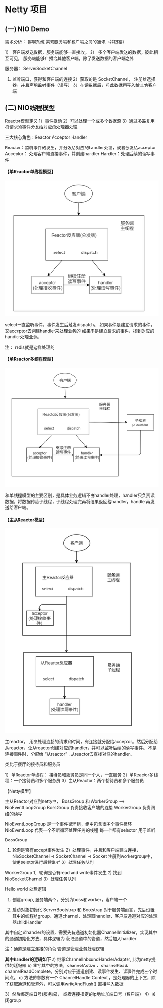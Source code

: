 # Netty 项目



## (一) NIO Demo

需求分析： 群聊系统
    实现服务端和客户端之间的通讯（非阻塞）

1） 客户端发送数据，服务端能够一直接收。
2） 多个客户端发送的数据，彼此相互可见。
            服务端能够广播给其他客户端，除了发送数据的客户端之外



服务器： ServerSocketChannel
1)   监听端口，获得和客户端的连接
2）获取的是 SocketChannel， 注册给选择器，并且声明监听事件（读写）
3）在读数据后，将此数据再写入给其他客户端



## (二) NIO线程模型

Reactor模型定义
1）事件驱动
2）可以处理一个或多个数据源
3）通过多路复用将请求的事件分发给对应的处理器处理

三大核心角色：Reactor  Acceptor  Handler

Reactor：监听事件的发生，并分发给对应的handler处理，或者分发给acceptor
Acceptor： 处理客户端连接事件，并创建handler
Handler：处理后续的读写事件

#### 【单Reactor单线程模型】

![image-20200421221449208](images/image-20200421221449208.png)

select一直监听事件，事件发生后触发dispatch。
如果事件是建立请求的事件，又acceptor去创建handler来处理业务的
如果不是建立请求的事件，找到对应的handler处理业务。

注： redis就是这样处理的

#### 【单Reactor多线程模型】

<img src="images/image-20200421214503715.png" alt="image-20200421214503715" style="zoom:80%;" />

和单线程模型的主要区别，是具体业务逻辑不由handler处理，handler只负责读数据，将数据传给子线程，子线程处理完再将结果返回给handler，handler再发送给客户端。



#### 【主从Reactor模型】

![image-20200421215357546](images/image-20200421215357546.png)

主reactor， 用来处理连接的请求和时间，有连接就分配给acceptor。然后分配给从reactor，让从reactor创建对应的handler，并可以监听后续的读写事件。
不是连接事件时，分配给 “从reactor” , 从reactor去查找对应的handler。



类比于餐厅的接待员和服务员

1）单Reactor单线程： 接待员和服务员是同一个人，一直服务
2）单Reactor多线程：一个接待员和多个服务员
3）主从Reactor：两个接待员和多个服务员



【Netty模型】



主从Reactor对应到netty中， BossGroup 和  WorkerGroup  —>  NioEventLoopGroup
BossGroup  负责接收客户端的连接
WorkerGroup  负责网络的读写

NioEventLoopGroup 是一个事件循环组，组中包含很多个事件循环
  NioEventLoop  代表一个不断循环处理任务的线程   每一个都有selector 用于监听



BossGroup   
1)  轮询是否有accept事件发生
2）处理事件，并且和客户端建立连接， NioSocketChannel -> SocketChannel -> Socket
      注册到workergroup中，使用seletor进行后续监听
3）处理任务队列

WorkerGroup
1）轮询是否有read and write事件发生
2)   找到 NioSocketChannel
3）处理任务队列



Hello world 处理逻辑

1)  创建group,  服务端两个，分别为boss和worker，客户端一个

2)  启动对象初始化
ServerBootstrap  和  Bootstrap
对于服务端而言，先后设置其中的线程组group、通道channel、处理器handler、客户端通道对应的处理器childHandler

其中自定义handler的设置，需要先有通道初始化器ChannelInitializer<SocketChannel>，实现其中的通道初始化方法，具体逻辑为 获取通道中的管道，然后加入handler

注：通道是建立连接的角色  管道是管理业务处理逻辑

**其中handler的逻辑如下**
a) 继承ChannelInboundHandlerAdapter, 此为netty提供的适配器
b) 重写其中的方法，channelActive 、channelRead、channelReadComplete，分别对应于通道创建、读事件发生、读事件完成三个时间点。
c)  方法的参数有一个 ChannelHandlerContext ，是处理器的上下文，除了获取通道和管道外，可以调用writeAndFlush() 直接写入数据





3）然后绑定端口号(服务端)， 或者连接指定的ip地址加端口号（客户端）
4）关闭group





















